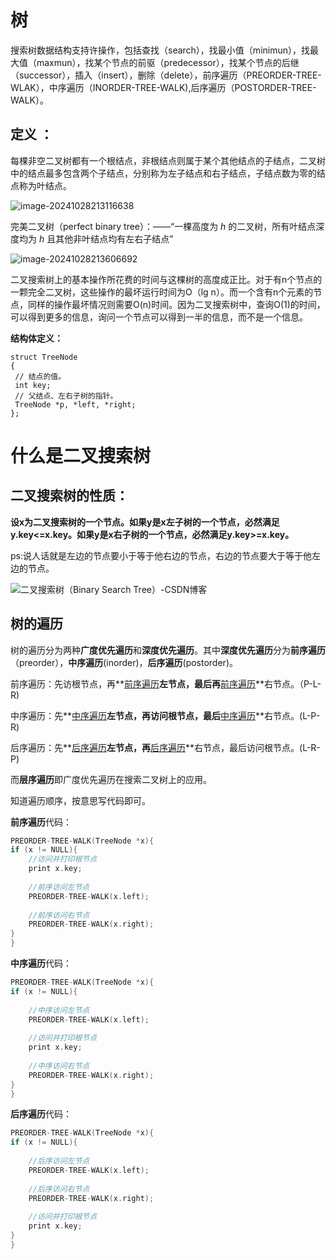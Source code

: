 # 树

  搜索树数据结构支持许操作，包括查找（search），找最小值（minimun），找最大值（maxmun），找某个节点的前驱（predecessor），找某个节点的后继（successor），插入（insert），删除（delete），前序遍历（PREORDER-TREE-WLAK），中序遍历（INORDER-TREE-WALK),后序遍历（POSTORDER-TREE-WALK）。

## 定义   ：

每棵非空二叉树都有一个根结点，非根结点则属于某个其他结点的子结点，二叉树中的结点最多包含两个子结点，分别称为左子结点和右子结点，子结点数为零的结点称为叶结点。

![image-20241028213116638](../../AppData/Roaming/Typora/typora-user-images/image-20241028213116638.png)

完美二叉树（perfect binary tree）：——“一棵高度为 *h* 的二叉树，所有叶结点深度均为 *h* 且其他非叶结点均有左右子结点”

![image-20241028213606692](../../AppData/Roaming/Typora/typora-user-images/image-20241028213606692.png)

 二叉搜索树上的基本操作所花费的时间与这棵树的高度成正比。对于有n个节点的一颗完全二叉树，这些操作的最坏运行时间为O（lg n）。而一个含有n个元素的节点，同样的操作最坏情况则需要O(n)时间。因为二叉搜索树中，查询O(1)的时间，可以得到更多的信息，询问一个节点可以得到一半的信息，而不是一个信息。



**结构体定义：**

```
struct TreeNode
{
 // 结点的值。
 int key;
 // 父结点、左右子树的指针。
 TreeNode *p, *left, *right;
};
```

# 什么是二叉搜索树

## 二叉搜索树的性质：

​    **设x为二叉搜索树的一个节点。如果y是x左子树的一个节点，必然满足y.key<=x.key。如果y是x右子树的一个节点，必然满足y.key>=x.key。**

ps:说人话就是左边的节点要小于等于他右边的节点，右边的节点要大于等于他左边的节点。

![二叉搜索树（Binary Search Tree）-CSDN博客](https://images2018.cnblogs.com/blog/1322166/201808/1322166-20180810150706150-1135099769.png)

## 树的遍历

​    树的遍历分为两种**广度优先遍历**和**深度优先遍历**。其中**深度优先遍历**分为**前序遍历**（preorder），**中序遍历**(inorder)，**后序遍历**(postorder)。

前序遍历：先访根节点，再**<u>前序遍历</u>**左节点，最后再**<u>前序遍历</u>**右节点。（P-L-R)

中序遍历：先**<u>中序遍历</u>**左节点，再访问根节点，最后**<u>中序遍历</u>**右节点。(L-P-R)

后序遍历：先**<u>后序遍历</u>**左节点，再**<u>后序遍历</u>**右节点，最后访问根节点。(L-R-P)

而**层序遍历**即广度优先遍历在搜索二叉树上的应用。

知道遍历顺序，按意思写代码即可。

**前序遍历**代码：

```c++
PREORDER-TREE-WALK(TreeNode *x){
if (x != NULL){
    //访问并打印根节点
    print x.key;
    
    //前序访问左节点
    PREORDER-TREE-WALK(x.left);
    
    //前序访问右节点
    PREORDER-TREE-WALK(x.right);
}
}
```



**中序遍历**代码：

```c++
PREORDER-TREE-WALK(TreeNode *x){
if (x != NULL){
    
    //中序访问左节点
    PREORDER-TREE-WALK(x.left);
    
    //访问并打印根节点
    print x.key;
    
    //中序访问右节点
    PREORDER-TREE-WALK(x.right);
}
}
```



**后序遍历**代码：

```c++
PREORDER-TREE-WALK(TreeNode *x){
if (x != NULL){
    
    //后序访问左节点
    PREORDER-TREE-WALK(x.left);
    
    //后序访问右节点
    PREORDER-TREE-WALK(x.right);
    
    //访问并打印根节点
    print x.key;
}
}
```

